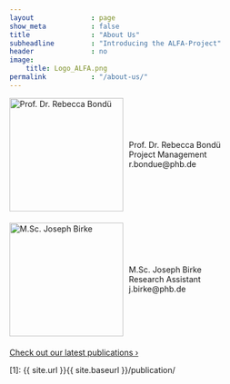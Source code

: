 ```yaml
---
layout              : page
show_meta           : false
title               : "About Us"
subheadline         : "Introducing the ALFA-Project"
header              : no
image:
    title: Logo_ALFA.png
permalink           : "/about-us/"
---
```


<html lang="en">
<head>
<meta charset="UTF-8">
<meta name="viewport" content="width=device-width, initial-scale=1.0">
<title>Research Staff</title>
<style>
  .container {
    display: flex;
    align-items: center;
    margin-bottom: 20px; /* Abstand zwischen den Abschnitten */
  }
  .container:first-of-type {
    margin-top: 10px; /* Abstand zum Header */
  }
  img {
    width: 200px; /* Du kannst die Bildgröße hier anpassen */
    margin-right: 10px;
  }
  .logo {
    width: 100px; /* Du kannst die Logo-Größe hier anpassen */
  }
</style>
</head>
<body>
<div class="container">
  <img src="https://just-studie.weebly.com/uploads/1/1/9/4/119469660/published/171220-003t-kb-rebecca-bondue-320dpi.jpg?1557927276" alt="Prof. Dr. Rebecca Bondü">
  <p>Prof. Dr. Rebecca Bondü<br>
    Project Management<br>
    r.bondue@phb.de
  </p>
</div>
<div class="container">
  <img src="https://psychologische-hochschule.de/wp-content/uploads/2019/01/joseph_birke.jpg" alt="M.Sc. Joseph Birke">
  <p>M.Sc. Joseph Birke<br>
    Research Assistant<br>
    j.birke@phb.de
  </p>
</div>
</body>
</html>


<a class="radius button small" href="{{ site.url }}{{ site.baseurl }}/publication/">Check out our latest publications ›</a>


 [1]: {{ site.url }}{{ site.baseurl }}/publication/
